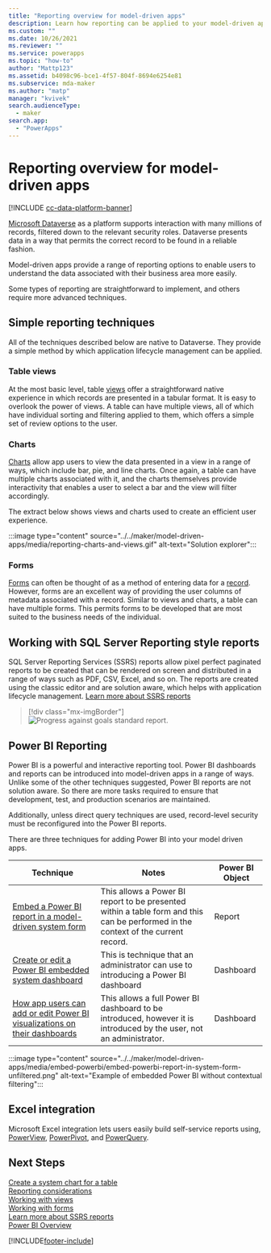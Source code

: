 ```yaml
---
title: "Reporting overview for model-driven apps" 
description: Learn how reporting can be applied to your model-driven app.
ms.custom: ""
ms.date: 10/26/2021
ms.reviewer: ""
ms.service: powerapps
ms.topic: "how-to"
author: "Mattp123"
ms.assetid: b4098c96-bce1-4f57-804f-8694e6254e81
ms.subservice: mda-maker
ms.author: "matp"
manager: "kvivek"
search.audienceType: 
  - maker
search.app: 
  - "PowerApps"
---
```

# Reporting overview for model-driven apps

[!INCLUDE [cc-data-platform-banner](../../includes/cc-data-platform-banner.md)]

[Microsoft Dataverse](model-driven-app-glossary.md#dataverse) as a platform supports interaction with many millions of records, filtered down to the relevant security roles. Dataverse presents data in a way that permits the correct record to be found in a reliable fashion.

Model-driven apps provide a range of reporting options to enable users to understand the data associated with their business area more easily.  

Some types of reporting are straightforward to implement, and others require more advanced techniques.

## Simple reporting techniques

All of the techniques described below are native to Dataverse. They provide a simple method by which application lifecycle management can be applied.

### Table views

At the most basic level, table [views](model-driven-app-glossary.md#view) offer a straightforward native experience in which records are presented in a tabular format. It is easy to overlook the power of views. A table can have multiple views, all of which have individual sorting and filtering applied to them, which offers a simple set of review options to the user.

### Charts

[Charts](model-driven-app-glossary.md#chart) allow app users to view the data presented in a view in a range of ways, which include bar, pie, and line charts.  Once again, a table can have multiple charts associated with it, and the charts themselves provide interactivity that enables a user to select a bar and the view will filter accordingly.

The extract below shows views and charts used to create an efficient user experience.

:::image type="content" source="../../maker/model-driven-apps/media/reporting-charts-and-views.gif" alt-text="Solution explorer":::

### Forms

[Forms](model-driven-app-glossary.md#form) can often be thought of as a method of entering data for a [record](model-driven-app-glossary.md#record). However, forms are an excellent way of providing the user columns of metadata associated with a record.  Similar to views and charts, a table can have multiple forms. This permits forms to be developed that are most suited to the business needs of the individual.

## Working with SQL Server Reporting style reports

SQL Server Reporting Services (SSRS) reports allow pixel perfect paginated reports to be created that can be rendered on screen and distributed in a range of ways such as PDF, CSV, Excel, and so on. The reports are created using the classic editor and are solution aware, which helps with application lifecycle management.  [Learn more about SSRS reports](add-reporting-to-app.md)

> [!div class="mx-imgBorder"] 
> ![Progress against goals standard report.](media/progress-against-goals-report.png "Progress against goals standard report")

## Power BI Reporting

Power BI is a powerful and interactive reporting tool. Power BI dashboards and reports can be introduced into model-driven apps in a range of ways. Unlike some of the other techniques suggested, Power BI reports are not solution aware. So there are more tasks required to ensure that development, test, and production scenarios are maintained.

Additionally, unless direct query techniques are used, record-level security must be reconfigured into the Power BI reports.

There are three techniques for adding Power BI into your model driven apps.

|Technique|Notes|Power BI Object|
|---------|--------------|------------|
|[Embed a Power BI report in a model-driven system form](embed-powerbi-report-in-system-form.md)|This allows a Power BI report to be presented within a table form and this can be performed in the context of the current record.|Report|
|[Create or edit a Power BI embedded system dashboard](create-edit-powerbi-embedded-page.md)|This is technique that an administrator can use to introducing a Power BI dashboard|Dashboard|
|[How app users can add or edit Power BI visualizations on their dashboards](../../user/add-powerbi-dashboards.md)|This allows a full Power BI dashboard to be introduced, however it is introduced by the user, not an administrator.|Dashboard|

:::image type="content" source="../../maker/model-driven-apps/media/embed-powerbi/embed-powerbi-report-in-system-form-unfiltered.png" alt-text="Example of embedded Power BI without contextual filtering":::

## Excel integration

Microsoft Excel integration lets users easily build self-service reports using, [PowerView](https://support.office.com/article/power-view-overview-and-learning-5380e429-3ee0-4be2-97b7-64d7930020b6), [PowerPivot](https://support.office.com/article/power-pivot-overview-and-learning-f9001958-7901-4caa-ad80-028a6d2432ed), and [PowerQuery](https://support.office.com/article/power-query-overview-and-learning-ed614c81-4b00-4291-bd3a-55d80767f81d).

## Next Steps

[Create a system chart for a table](create-edit-system-chart.md)<br/>
[Reporting considerations](reporting-considerations.md)<br/>
[Working with views](create-edit-views.md)<br/>
[Working with forms](create-and-edit-forms.md)<br/>
[Learn more about SSRS reports](add-reporting-to-app.md)<br/>
[Power BI Overview](use-power-bi.md)<br/>

[!INCLUDE[footer-include](../../includes/footer-banner.md)]